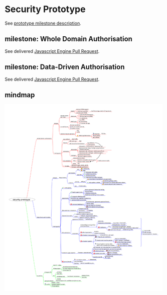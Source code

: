 # Security Prototype

See [prototype milestone description](https://github.com/m-ld/m-ld-security-spec/issues/3).

## milestone: Whole Domain Authorisation

See delivered [Javascript Engine Pull Request](https://github.com/m-ld/m-ld-js/pull/85).

## milestone: Data-Driven Authorisation

See delivered [Javascript Engine Pull Request](https://github.com/m-ld/m-ld-js/pull/94).

## mindmap

![security prototype](./img/security%20prototype.svg)
